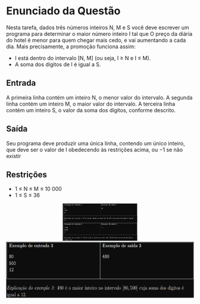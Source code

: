 # Enunciado da Questão
  Nesta tarefa, dados três números inteiros N, M e S você deve escrever um programa para determinar o maior número inteiro I tal que
  O preço da diária do hotel é menor para quem chegar mais cedo, e vai aumentando a cada dia. Mais precisamente, a promoção funciona assim:
* I está dentro do intervalo [N, M] (ou seja, I ≥ N e I ≤ M).
* A soma dos dígitos de I é igual a S.
## Entrada
A primeira linha contém um inteiro N, o menor valor do intervalo. A segunda linha contém um inteiro M, o maior valor do intervalo. A terceira linha contém um inteiro S, o valor da soma dos dígitos, conforme descrito.
## Saída
Seu programa deve produzir uma única linha, contendo um único inteiro, que deve ser o valor de I obedecendo às restrições acima, ou −1 se não existir
## Restrições
* 1 ≤ N ≤ M ≤ 10 000
* 1 ≤ S ≤ 36
<div align="center">
  <img src="https://github.com/MarcosMMarques/Questoes-da-Obi-2022/blob/main/Maior%20Valor/Example_1.png" height="100"></br>
  <img src="https://github.com/MarcosMMarques/Questoes-da-Obi-2022/blob/main/Maior%20Valor/Example_2.png" height="150"></br>
</div>

